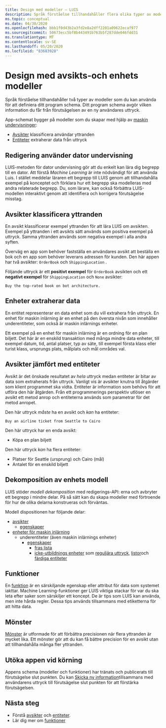 ```yaml
---
title: Design med modeller – LUIS
description: Språk förståelse tillhandahåller flera olika typer av modeller. Vissa modeller kan användas på fler än ett sätt.
ms.topic: conceptual
ms.date: 04/30/2020
ms.openlocfilehash: bbb1f0d43b2a3fd2e8a2dff2201a09622ecaf977
ms.sourcegitcommit: 50673ecc5bf8b443491b763b5f287dde046fdd31
ms.translationtype: MT
ms.contentlocale: sv-SE
ms.lasthandoff: 05/20/2020
ms.locfileid: "83683928"
---
```

# <a name="design-with-intent-and-entity-models"></a>Design med avsikts-och enhets modeller

Språk förståelse tillhandahåller två typer av modeller som du kan använda för att definiera ditt program schema. Ditt program schema avgör vilken information du får från förutsägelsen av en ny användares uttryck.

App-schemat bygger på modeller som du skapar med hjälp av [maskin undervisninger](#authoring-uses-machine-teaching):
* [Avsikter](#intents-classify-utterances) klassificera användar yttranden
* [Entiteter](#entities-extract-data) extraherar data från uttryck

## <a name="authoring-uses-machine-teaching"></a>Redigering använder dator undervisning

LUIS-metoden för dator undervisning gör att du enkelt kan lära dig begrepp till en dator. Att förstå _Machine Learning_ är inte nödvändigt för att använda Luis. I stället meddelar läraren ett begrepp till LUIS genom att tillhandahålla exempel på konceptet och förklara hur ett begrepp ska modelleras med andra relaterade begrepp. Du, som lärare, kan också förbättra LUIS-modellen interaktivt genom att identifiera och korrigera förutsägelse misstag.

<a name="v3-authoring-model-decomposition"></a>

## <a name="intents-classify-utterances"></a>Avsikter klassificera yttranden

En avsikt klassificerar exempel yttranden för att lära LUIS om avsikten. Exempel på yttranden i ett avsikts sätt används som positiva exempel på uttryck. Samma yttranden används som negativa exempel i alla andra syften.

Överväg en app som behöver fastställa en användares avsikt att beställa en bok och en app som behöver leverans adressen för kunden. Den här appen har två avsikter: `OrderBook` och `ShippingLocation` .

Följande uttryck är ett **positivt exempel** för `OrderBook` avsikten och ett **negativt exempel** för `ShippingLocation` och `None` avsikter:

`Buy the top-rated book on bot architecture.`

## <a name="entities-extract-data"></a>Enheter extraherar data

En entitet representerar en data enhet som du vill extrahera från uttryck. En enhet för maskin inlärning är en enhet på den översta nivån som innehåller underentiteter, som också är maskin inlärnings enheter.

Ett exempel på en enhet för maskin inlärning är en ordning för en plan biljett. Det här är en enskild transaktion med många mindre data enheter, till exempel datum, tid, antal platser, typ av säte, till exempel första klass eller turist klass, ursprungs plats, målplats och mål områdes val.

## <a name="intents-versus-entities"></a>Avsikter jämfört med entiteter

Avsikt är det önskade resultatet av _hela_ uttryck medan entiteter är bitar av data som extraherats från uttryck. Vanligt vis är avsikter knutna till åtgärder som klient programmet ska vidta. Entiteter är information som behövs för att utföra den här åtgärden. Från ett programmerings perspektiv utlöser en avsikt ett metod anrop och entiteterna används som parametrar för det metod anropet.

Den här uttryck _måste_ ha en avsikt och _kan_ ha entiteter:

`Buy an airline ticket from Seattle to Cairo`

Den här uttryck har en enda avsikt:

* Köpa en plan biljett

Den här uttryck _kan_ ha flera entiteter:

* Platser för Seattle (ursprung) och Cairo (mål)
* Antalet för en enskild biljett

## <a name="entity-model-decomposition"></a>Dekomposition av enhets modell

LUIS stöder _modell dekomposition_ med redigerings-API: erna och avbryter ett begrepp i mindre delar. På så sätt kan du skapa modeller med förtroende för hur de olika delarna konstrueras och förväntas.

Modell dispositionen har följande delar:

* [avsikter](#intents-classify-utterances)
    * [egenskaper](#features)
* [enheter för maskin inlärning](reference-entity-machine-learned-entity.md)
    * underentiteter (även maskin inlärnings enheter)
        * [egenskaper](#features)
            * [fras lista](luis-concept-feature.md)
            * [icke-utbildnings enheter](luis-concept-feature.md) som [reguljära uttryck](reference-entity-regular-expression.md), [listor](reference-entity-list.md)och [färdiga entiteter](luis-reference-prebuilt-entities.md)

<a name="entities-extract-data"></a>
<a name="machine-learned-entities"></a>

## <a name="features"></a>Funktioner

En [funktion](luis-concept-feature.md) är en särskiljande egenskap eller attribut för data som systemet iakttar. Machine Learning-funktioner ger LUIS viktiga stackar för var du ska leta efter saker som särskiljer ett koncept. De är tips som LUIS kan använda, men inte hårda regler. Dessa tips används tillsammans med etiketterna för att hitta data.

## <a name="patterns"></a>Mönster

[Mönster](luis-concept-patterns.md) är utformade för att förbättra precisionen när flera yttranden är mycket lika. Ett mönster gör att du kan få bättre precision för en avsikt utan att tillhandahålla många fler yttranden.

## <a name="extending-the-app-at-runtime"></a>Utöka appen vid körning

Appens schema (modeller och funktioner) har tränats och publicerats till förutsägelse slut punkten. Du kan [Skicka ny information](schema-change-prediction-runtime.md)tillsammans med användarens uttryck till förutsägelse slut punkten för att förstärka förutsägelsen.

## <a name="next-steps"></a>Nästa steg

* Förstå [avsikter](luis-concept-intent.md) och [entiteter](luis-concept-entity-types.md).
* Lär dig mer om [funktioner](luis-concept-feature.md)